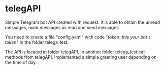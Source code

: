 # telegAPI
Simple Telegram bot API created with request. It is able to obtain the unread messages, mark messages as read and send messages

You need to create a file "config.yaml" with code "token: *this your bot's token*" in the folder telega_test.

The API is located in folder telegAPI. In another folder telega_test call methods from telegAPI. 
Implemented a simple greeting user depending on the time of day.

